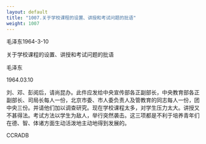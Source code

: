 ```yaml
---
layout: default
title: "1007.关于学校课程的设置、讲授和考试问题的批语"
weight: 1007
---
```


毛泽东1964-3-10

关于学校课程的设置、讲授和考试问题的批语

毛泽东

1964.03.10

刘、邓、彭阅后，请尚昆办。此件应发给中央宣传部各正副部长，中央教育部各正副部长、司局长每人一份，北京市委、市人委负责人及管教育的同志每人一份，团中央三份。并请他们加以调查研究。现在学校课程太多，对学生压力太大。讲授又不甚得法。考试方法以学生为敌人，举行突然袭击。这三项都是不利于培养青年们在德、智、体诸方面生动活泼地主动地得到发展的。

CCRADB


